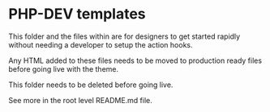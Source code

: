 # PHP-DEV templates

This folder and the files within are for designers to get started rapidly without
needing a developer to setup the action hooks.

Any HTML added to these files needs to be moved to production ready files 
before going live with the theme.

This folder needs to be deleted before going live.

See more in the root level README.md file. 
